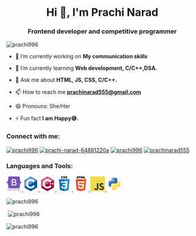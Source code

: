<h1 align="center">Hi 👋, I'm Prachi Narad</h1>
<h3 align="center">Frontend developer and competitive programmer</h3>

<p align="left"> <img src="https://komarev.com/ghpvc/?username=prachi996&label=Profile%20views&color=0e75b6&style=flat" alt="prachi996" /> </p>

- 🔭 I’m currently working on **My communication skills**

- 🌱 I’m currently learning **Web development, C/C++,DSA.**

- 💬 Ask me about **HTML, JS, CSS, C/C++.**

- 📫 How to reach me **prachinarad555@gmail.com**

- 😄 Pronouns: She/Her

- ⚡ Fun fact **I am Happy😅.**

<h3 align="left">Connect with me:</h3>
<p align="left">
<a href="https://dev.to/prachi996" target="blank"><img align="center" src="https://raw.githubusercontent.com/rahuldkjain/github-profile-readme-generator/master/src/images/icons/Social/devto.svg" alt="prachi996" height="30" width="40" /></a>
<a href="https://linkedin.com/in/prachi-narad-64881220a" target="blank"><img align="center" src="https://raw.githubusercontent.com/rahuldkjain/github-profile-readme-generator/master/src/images/icons/Social/linked-in-alt.svg" alt="prachi-narad-64881220a" height="30" width="40" /></a>
<a href="https://www.codechef.com/users/prachi996" target="blank"><img align="center" src="https://cdn.jsdelivr.net/npm/simple-icons@3.1.0/icons/codechef.svg" alt="prachi996" height="30" width="40" /></a>
<a href="https://www.hackerrank.com/prachinarad555" target="blank"><img align="center" src="https://raw.githubusercontent.com/rahuldkjain/github-profile-readme-generator/master/src/images/icons/Social/hackerrank.svg" alt="prachinarad555" height="30" width="40" /></a>
</p>

<h3 align="left">Languages and Tools:</h3>
<p align="left"> <a href="https://getbootstrap.com" target="_blank" rel="noreferrer"> <img src="https://raw.githubusercontent.com/devicons/devicon/master/icons/bootstrap/bootstrap-plain-wordmark.svg" alt="bootstrap" width="40" height="40"/> </a> <a href="https://www.cprogramming.com/" target="_blank" rel="noreferrer"> <img src="https://raw.githubusercontent.com/devicons/devicon/master/icons/c/c-original.svg" alt="c" width="40" height="40"/> </a> <a href="https://www.w3schools.com/cpp/" target="_blank" rel="noreferrer"> <img src="https://raw.githubusercontent.com/devicons/devicon/master/icons/cplusplus/cplusplus-original.svg" alt="cplusplus" width="40" height="40"/> </a> <a href="https://www.w3schools.com/css/" target="_blank" rel="noreferrer"> <img src="https://raw.githubusercontent.com/devicons/devicon/master/icons/css3/css3-original-wordmark.svg" alt="css3" width="40" height="40"/> </a> <a href="https://www.w3.org/html/" target="_blank" rel="noreferrer"> <img src="https://raw.githubusercontent.com/devicons/devicon/master/icons/html5/html5-original-wordmark.svg" alt="html5" width="40" height="40"/> </a> <a href="https://developer.mozilla.org/en-US/docs/Web/JavaScript" target="_blank" rel="noreferrer"> <img src="https://raw.githubusercontent.com/devicons/devicon/master/icons/javascript/javascript-original.svg" alt="javascript" width="40" height="40"/> </a> <a href="https://www.python.org" target="_blank" rel="noreferrer"> <img src="https://raw.githubusercontent.com/devicons/devicon/master/icons/python/python-original.svg" alt="python" width="40" height="40"/> </a> </p>

<p><img align="center" src="https://github-readme-stats.vercel.app/api/top-langs?username=prachi996&show_icons=true&locale=en&layout=compact" alt="prachi996" /></p>

<p>&nbsp;<img align="center" src="https://github-readme-stats.vercel.app/api?username=prachi996&show_icons=true&locale=en" alt="prachi996" /></p>

<p><img align="center" src="https://github-readme-streak-stats.herokuapp.com/?user=prachi996&" alt="prachi996" /></p>
